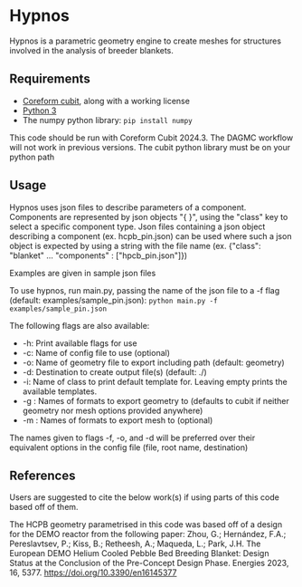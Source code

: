 # Hypnos

Hypnos is a parametric geometry engine to create meshes for structures involved in the analysis of breeder blankets.

## Requirements
+ [Coreform cubit](https://coreform.com/products/downloads/), along with a working license
+ [Python 3](https://www.python.org/downloads/)
+ The numpy python library: `pip install numpy`

This code should be run with Coreform Cubit 2024.3. The DAGMC workflow will not work in previous versions.
The cubit python library must be on your python path

## Usage
Hypnos uses json files to describe parameters of a component.
Components are represented by json objects "{ }", using the "class" key to select a specific component type.
Json files containing a json object describing a component (ex. hcpb_pin.json) can be used where such a json object is expected by using a string with the file name (ex. {"class": "blanket" ... "components" : \["hpcb_pin.json"]})

Examples are given in sample json files

To use hypnos, run main.py, passing the name of the json file to a -f flag (default: examples/sample_pin.json):
```python main.py -f examples/sample_pin.json```

The following flags are also available:
+ -h: Print available flags for use
+ -c: Name of config file to use (optional)
+ -o: Name of geometry file to export including path (default: geometry)
+ -d: Destination to create output file(s) (default: ./)
+ -i: Name of class to print default template for. Leaving empty prints the available templates.
+ -g : Names of formats to export geometry to (defaults to cubit if neither geometry nor mesh options provided anywhere)
+ -m : Names of formats to export mesh to (optional)

The names given to flags -f, -o, and -d will be preferred over their equivalent options in the config file (file, root name, destination)

## References
Users are suggested to cite the below work(s) if using parts of this code based off of them.

The HCPB geometry parametrised in this code was based off of a design for the DEMO reactor from the following paper:
Zhou, G.; Hernández, F.A.; Pereslavtsev, P.; Kiss, B.; Retheesh, A.; Maqueda, L.; Park, J.H. The European DEMO Helium Cooled Pebble Bed Breeding Blanket: Design Status at the Conclusion of the Pre-Concept Design Phase. Energies 2023, 16, 5377. https://doi.org/10.3390/en16145377